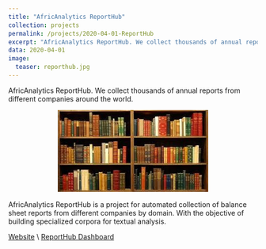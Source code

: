 ```yaml
---
title: "AfricAnalytics ReportHub"
collection: projects
permalink: /projects/2020-04-01-ReportHub
excerpt: "AfricAnalytics ReportHub. We collect thousands of annual reports from different companies around the world"
data: 2020-04-01
image:
  teaser: reporthub.jpg
---
```


AfricAnalytics ReportHub. We collect thousands of annual reports from different companies around the world.

<div align="center">
  
![](/images/reporthub.jpg)
  
</div>
  
AfricAnalytics ReportHub is a project for automated collection of balance sheet reports from different companies by domain. With the objective of building specialized corpora for textual analysis. 

[Website](https://analyzer.shinyapps.io/ReportHub) \  [ReportHub Dashboard](https://analyzer.shinyapps.io/ReportHub/)



